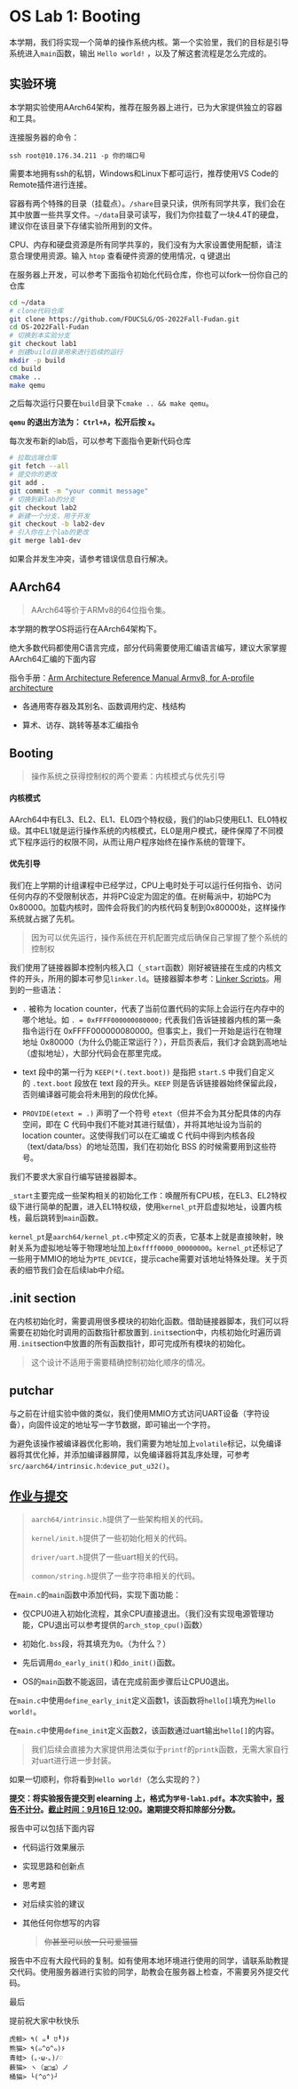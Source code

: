 # OS Lab 1: Booting

本学期，我们将实现一个简单的操作系统内核。第一个实验里，我们的目标是引导系统进入`main`函数，输出 `Hello world!` ，以及了解这套流程是怎么完成的。

## 实验环境

本学期实验使用AArch64架构，推荐在服务器上进行，已为大家提供独立的容器和工具。

连接服务器的命令：

```shell
ssh root@10.176.34.211 -p 你的端口号
```

需要本地拥有ssh的私钥，Windows和Linux下都可运行，推荐使用VS Code的Remote插件进行连接。

容器有两个特殊的目录（挂载点）。`/share`目录只读，供所有同学共享，我们会在其中放置一些共享文件。`~/data`目录可读写，我们为你挂载了一块4.4T的硬盘，建议你在该目录下存储实验所用到的文件。

CPU、内存和硬盘资源是所有同学共享的，我们没有为大家设置使用配额，请注意合理使用资源。输入 `htop` 查看硬件资源的使用情况，q 键退出

在服务器上开发，可以参考下面指令初始化代码仓库，你也可以fork一份你自己的仓库

```bash
cd ~/data
# clone代码仓库
git clone https://github.com/FDUCSLG/OS-2022Fall-Fudan.git
cd OS-2022Fall-Fudan
# 切换到本实验分支
git checkout lab1
# 创建build目录用来进行后续的运行
mkdir -p build
cd build
cmake ..
make qemu 
```

之后每次运行只要在`build`目录下`cmake .. && make qemu`。

**`qemu` 的退出方法为： `Ctrl+A`，松开后按 `x`。**

每次发布新的lab后，可以参考下面指令更新代码仓库

```bash
# 拉取远端仓库
git fetch --all
# 提交你的更改
git add .
git commit -m "your commit message"
# 切换到新lab的分支
git checkout lab2
# 新建一个分支，用于开发
git checkout -b lab2-dev
# 引入你在上个lab的更改
git merge lab1-dev
```

如果合并发生冲突，请参考错误信息自行解决。

## AArch64

> AArch64等价于ARMv8的64位指令集。

本学期的教学OS将运行在AArch64架构下。

绝大多数代码都使用C语言完成，部分代码需要使用汇编语言编写，建议大家掌握AArch64汇编的下面内容

指令手册：[Arm Architecture Reference Manual Armv8, for A-profile architecture](https://developer.arm.com/documentation/ddi0487/gb)

* 各通用寄存器及其别名、函数调用约定、栈结构

* 算术、访存、跳转等基本汇编指令

## Booting

> 操作系统之获得控制权的两个要素：内核模式与优先引导

#### 内核模式

AArch64中有EL3、EL2、EL1、EL0四个特权级，我们的lab只使用EL1、EL0特权级。其中EL1就是运行操作系统的内核模式，EL0是用户模式，硬件保障了不同模式下程序运行的权限不同，从而让用户程序始终在操作系统的管理下。

#### 优先引导

我们在上学期的计组课程中已经学过，CPU上电时处于可以运行任何指令、访问任何内存的不受限制状态，并将PC设定为固定的值。在树莓派中，初始PC为0x80000。加载内核时，固件会将我们的内核代码复制到0x80000处，这样操作系统就占据了先机。

> 因为可以优先运行，操作系统在开机配置完成后确保自己掌握了整个系统的控制权

我们使用了链接器脚本控制内核入口（`_start`函数）刚好被链接在生成的内核文件的开头，所用的脚本可参见`linker.ld`。链接器脚本参考：[Linker Scripts](https://sourceware.org/binutils/docs/ld/Scripts.html)。用到的一些语法：

* `.` 被称为 location counter，代表了当前位置代码的实际上会运行在内存中的哪个地址。如 `. = 0xFFFF000000080000;` 代表我们告诉链接器内核的第一条指令运行在 0xFFFF000000080000。但事实上，我们一开始是运行在物理地址 0x80000（为什么仍能正常运行？），开启页表后，我们才会跳到高地址（虚拟地址），大部分代码会在那里完成。

* text 段中的第一行为 `KEEP(*(.text.boot))` 是指把 `start.S` 中我们自定义的 `.text.boot` 段放在 text 段的开头。`KEEP` 则是告诉链接器始终保留此段，否则编译器可能会将未用到的段优化掉。

* `PROVIDE(etext = .)` 声明了一个符号 `etext`（但并不会为其分配具体的内存空间，即在 C 代码中我们不能对其进行赋值），并将其地址设为当前的 location counter。这使得我们可以在汇编或 C 代码中得到内核各段（text/data/bss）的地址范围，我们在初始化 BSS 的时候需要用到这些符号。

我们不要求大家自行编写链接器脚本。

`_start`主要完成一些架构相关的初始化工作：唤醒所有CPU核，在EL3、EL2特权级下进行简单的配置，进入EL1特权级，使用`kernel_pt`开启虚拟地址，设置内核栈，最后跳转到`main`函数。

`kernel_pt`是`aarch64/kernel_pt.c`中预定义的页表，它基本上就是直接映射，映射关系为虚拟地址等于物理地址加上`0xffff0000_00000000`。`kernel_pt`还标记了一些用于MMIO的地址为`PTE_DEVICE`，提示cache需要对该地址特殊处理。关于页表的细节我们会在后续lab中介绍。

## .init section

在内核初始化时，需要调用很多模块的初始化函数。借助链接器脚本，我们可以将需要在初始化时调用的函数指针都放置到`.init`section中，内核初始化时遍历调用`.init`section中放置的所有函数指针，即可完成所有模块的初始化。

> 这个设计不适用于需要精确控制初始化顺序的情况。

## putchar

与之前在计组实验中做的类似，我们使用MMIO方式访问UART设备（字符设备），向固件设定的地址写一字节数据，即可输出一个字符。

为避免该操作被编译器优化影响，我们需要为地址加上`volatile`标记，以免编译器将其优化掉，并添加编译器屏障，以免编译器将其乱序处理，可参考`src/aarch64/intrinsic.h`:`device_put_u32()`。

## <u>作业与提交</u>

> `aarch64/intrinsic.h`提供了一些架构相关的代码。
> 
> `kernel/init.h`提供了一些初始化相关的代码。
> 
> `driver/uart.h`提供了一些uart相关的代码。
> 
> `common/string.h`提供了一些字符串相关的代码。

在`main.c`的`main`函数中添加代码，实现下面功能：

* 仅CPU0进入初始化流程，其余CPU直接退出。（我们没有实现电源管理功能，CPU退出可以参考提供的`arch_stop_cpu()`函数）

* 初始化`.bss`段，将其填充为`0`。（为什么？）

* 先后调用`do_early_init()`和`do_init()`函数。

* OS的`main`函数不能返回，请在完成前面步骤后让CPU0退出。

在`main.c`中使用`define_early_init`定义函数1，该函数将`hello[]`填充为`Hello world!`。

在`main.c`中使用`define_init`定义函数2，该函数通过uart输出`hello[]`的内容。

> 我们后续会直接为大家提供用法类似于`printf`的`printk`函数，无需大家自行对uart进行进一步封装。

如果一切顺利，你将看到`Hello world!`（怎么实现的？）

**提交：将实验报告提交到 elearning 上，格式为`学号-lab1.pdf`。本次实验中，<u>报告不计分</u>。<u>截止时间：9月16日 12:00</u>。逾期提交将扣除部分分数。**

报告中可以包括下面内容

* 代码运行效果展示

* 实现思路和创新点

* 思考题

* 对后续实验的建议

* 其他任何你想写的内容
  
  > ~~你甚至可以放一只可爱猫猫~~

报告中不应有大段代码的复制。如有使用本地环境进行使用的同学，请联系助教提交代码。使用服务器进行实验的同学，助教会在服务器上检查，不需要另外提交代码。

最后

提前祝大家中秋快乐

```
虎鲸> ٩( ๑╹ ꇴ╹)۶
熊猫> ٩(๑^o^๑)۶
青蛙> (｡･ω･｡)ﾉ♡
薮猫> ヽ（≧□≦）ノ
桶猫> └(^o^)┘
```
